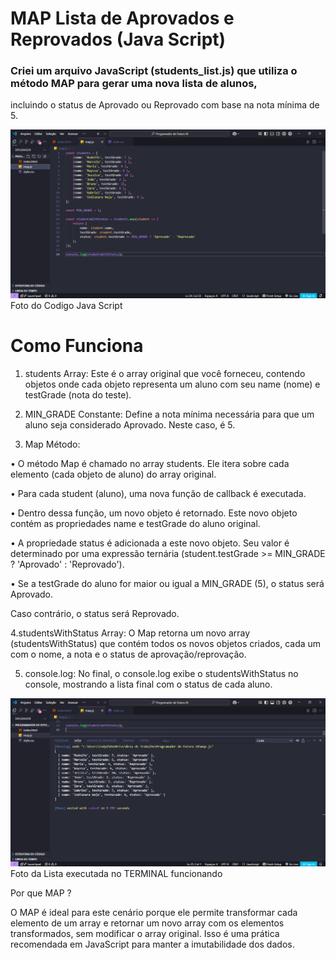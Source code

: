 # MAP Lista de Aprovados e Reprovados (Java Script)
### Criei um arquivo JavaScript (students_list.js) que utiliza o método MAP para gerar uma nova lista de alunos, 
incluindo o status de Aprovado ou Reprovado com base na nota mínima de 5.

<figuri>
<img src="https://github.com/MarceloNaja79/Map-List-Aprovado-Reprovado/blob/97a754a954efe7c5a6fe88792751e130c0ca432a/Map.Lista%20de%20Aprovado%20e%20Reprovado.PNG" />
<figcaption>Foto do Codigo Java Script</figcaption>
<figuri/>

# Como Funciona

 1. students Array: Este é o array original que você forneceu, contendo objetos onde cada objeto representa um aluno com seu name (nome) e testGrade (nota do teste).

2. MIN_GRADE Constante: Define a nota mínima necessária para que um aluno seja considerado Aprovado. Neste caso, é 5.

3. Map Método:

• O método Map é chamado no array students. Ele itera sobre cada elemento (cada objeto de aluno) do array original.

• Para cada student (aluno), uma nova função de callback é executada.

• Dentro dessa função, um novo objeto é retornado. Este novo objeto contém as propriedades name e testGrade do aluno original.

• A propriedade status é adicionada a este novo objeto. Seu valor é determinado por uma expressão ternária (student.testGrade >= MIN_GRADE ? 'Aprovado' : 'Reprovado').

• Se a testGrade do aluno for maior ou igual a MIN_GRADE (5), o status será Aprovado.

Caso contrário, o status será Reprovado.

4.studentsWithStatus Array: O Map retorna um novo array (studentsWithStatus) que contém todos os novos objetos criados, cada um com o nome, a nota e o status de aprovação/reprovação.

5. console.log: No final, o console.log exibe o studentsWithStatus no console, mostrando a lista final com o status de cada aluno.

<figuri>
<img src="https://github.com/MarceloNaja79/Map-List-Aprovado-Reprovado/blob/74a01f2c514da768330ffa5400f482fa7884c7d3/Capturar%20lista%20de%20Aprovado%20e%20Reprovados2.PNG" />
<figcaption>Foto da Lista executada no TERMINAL funcionando</figcaption>
<figuri/>

Por que <italic> MAP </italic>?

O <italic> MAP </italic>é ideal para este cenário porque ele permite transformar cada elemento de um array e retornar um novo array com os elementos transformados, sem modificar o array original. Isso é uma prática recomendada em JavaScript para manter a imutabilidade dos dados.


